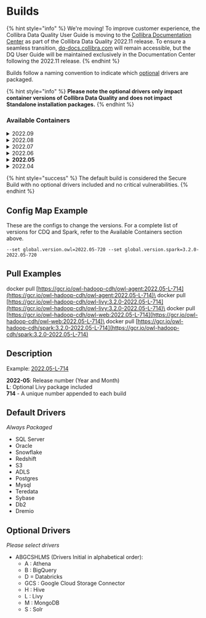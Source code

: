 # Builds

{% hint style="info" %}
We're moving! To improve customer experience, the Collibra Data Quality User Guide is moving to the [Collibra Documentation Center](https://productresources.collibra.com/docs/collibra/latest/Content/Home.htm) as part of the Collibra Data Quality 2022.11 release. To ensure a seamless transition, [dq-docs.collibra.com](./) will remain accessible, but the DQ User Guide will be maintained exclusively in the Documentation Center following the 2022.11 release.&#x20;
{% endhint %}

Builds follow a naming convention to indicate which [optional](builds.md#optional-drivers) drivers are packaged.

{% hint style="info" %}
**Please note the optional drivers only impact container versions of Collibra Data Quality and does not impact Standalone installation packages.**
{% endhint %}

### **Available Containers**

<details>

<summary>2022.09</summary>

**Collibra Data Quality**

* 2022.09-ADGCSILM-1386
* 2022-09-ABDGCSILM-1387
* 2022.09-ABDGCSHILM-1388
* 2022.09-1390

**Spark**

* 3.2.2-2022.09-ADGCSILM-1386
* 3.2.2-2022.09-ABDGCSILM-1387
* 3.2.2-2022.09-ABDGCSHILM-1388
* 3.2.2-2022.09-1390

</details>

<details>

<summary>2022.08</summary>

**Collibra Data Quality**

* 2022.08-L-1132
* 2022.08-AHM-1133
* 2022.08-H-1134
* 2022.08-HM-1135
* 2022.08-D-1136
* 2022.08-AL-1137
* 2022.08-AD-1138
* 2022.08-ABGCSHMS-1139
* 2022.08-AGCSHLM-1140
* 2022.08-M-1141
* 2022.08-GCSL-1142
* 2022.08-ADH-1143

**Spark**

* 3.2.0-2022.08-L-1132
* 3.2.0-2022.08-AHM-1133
* 3.2.0-2022.08-H-1134
* 3.2.0-2022.08-HM-1135
* 3.2.0-2022.08-D-1136
* 3.2.0-2022.08-AL-1137
* 3.2.0-2022.08-AD-1138
* 3.2.0-2022.08-ABGCSHMS-1139
* 3.2.0-2022.08-AGCSHLM-1140
* 3.2.0-2022.08-M-1141
* 3.2.0-2022.08-GCSL-1142
* 3.2.0-2022.08-ADH-1143

</details>

<details>

<summary>2022.07</summary>

#### Collibra Data Quality

* 2022.07-L-939

<!---->

* 2022.07-AHM-940

<!---->

* 2022.07-H-941

<!---->

* 2022.07-HM-942

<!---->

* 2022.07-D-943

<!---->

* 2022.07-AL-944

<!---->

* 2022.07-AD-945

<!---->

* 2022.07-ABGCSHMS-947

<!---->

* 2022.07-M-946

#### Spark

* 3.2.0-2022.07-L-939

<!---->

* 3.2.0-2022.07-AHM-940

<!---->

* 3.2.0-2022.07-H-946

<!---->

* 3.2.0-2022.07-HM-942

<!---->

* 3.2.0-2022.07-D-943

<!---->

* 3.2.0-2022.07-AL-944

<!---->

* 3.2.0-2022.07-AD-945

<!---->

* 3.2.0-2022.07-ABGCSHMS-947

<!---->

* 3.2.0-2022.07-M-946

</details>

<details>

<summary>2022.06</summary>

**Collibra Data Quality**

* 2022.06-L-819
* 2022.06-AHM-820
* 2022.06-H-821
* 2022.06-HM-822
* 2022.06-D-823
* 2022.06-AL-824
* 2022.06-AD-825
* 2022.06-ABGCSHMS-826
* 2022.06-M-830

**Spark**

* 3.2.0-2022.06-L-819
* 3.2.0-2022.06-AHM-820
* 3.2.0-2022.06-H-821
* 3.2.0-2022.06-HM-822
* 3.2.0-2022.06-D-823
* 3.2.0-2022.06-AL-824
* 3.2.0-2022.06-AD-825
* 3.2.0-2022.06-ABGCSHMS-826
* 3.2.0-2022.06-M-830

</details>

<details>

<summary><strong>2022.05</strong></summary>

**Collibra Data Quality**

* 2022.05-L-714
* 2022.05-AL-715
* 2022.05-H-716
* 2022.05-AHM-717
* 2022.05-ABGCSHMS-719
* 2022.05-D-721
* 2022.05-AD-723
* 2022-05-BDG-751
* 2022.05.2-L-737
* 2022.05.2-AHM-738
* 2022.05.2-HM-739
* 2022.05.2-H-740

**Spark**

* 3.2.0-2022.05-L-714
* 3.2.0-2022.05-AL-715
* 3.2.0-2022.05-H-716
* 3.2.0-2022.05-AHM-717
* 3.2.0-2022.05-ABGCSHMS-719
* 3.2.0-2022.05-D-721
* 3.2.0-2022.05-AD-723
* 3.2.0.2022.05-BDG-751
* 3.2.0-2022.05.2-L-737
* 3.2.0-2022.05.2-AHM-738
* 3.2.0-2022.05.2-HM-739
* 3.2.0-2022.05.2-H-740

</details>

<details>

<summary>2022.04</summary>

**Collibra Data Quality**

* 2022.04-L-303
* 2022.04-AL-302
* 2022.04-296
* 2022.04-A-295
* 2022.04-ALL-294 2
* 022.04-ABHGCSGCRS-291

**Spark**

* 3.2.0-2022.04-L-303
* 3.2.0-2022.04-AL-302
* 3.2.0-2022.04-296
* 3.2.0-2022.04-A-295
* 3.2.0-2022.04-ALL-294
* 3.2.0-2022.04-ABHGCSGCRS-291

</details>

{% hint style="success" %}
The default build is considered the Secure Build with no optional drivers included and no critical vulnerabilities.
{% endhint %}

## Config Map Example

These are the configs to change the versions. For a complete list of versions for CDQ and Spark, refer to the Available Containers section above.

```
--set global.version.owl=2022.05-720 --set global.version.spark=3.2.0-2022.05-720
```

## Pull Examples

docker pull [https://gcr.io/owl-hadoop-cdh/owl-agent:2022.05-L-714](https://gcr.io/owl-hadoop-cdh/owl-agent:2022.05-L-714)\
docker pull [https://gcr.io/owl-hadoop-cdh/owl-livy:3.2.0-2022.05-L-714](https://gcr.io/owl-hadoop-cdh/owl-livy:3.2.0-2022.05-L-714)\
docker pull [https://gcr.io/owl-hadoop-cdh/owl-web:2022.05-L-714](https://gcr.io/owl-hadoop-cdh/owl-web:2022.05-L-714)\
docker pull [https://gcr.io/owl-hadoop-cdh/spark:3.2.0-2022.05-L-714](https://gcr.io/owl-hadoop-cdh/spark:3.2.0-2022.05-L-714)

## **Description**

Example: [2022.05-L-714](https://gcr.io/owl-hadoop-cdh/owl-agent:2022.05-L-714)

**2022-05**: Release number (Year and Month)\
**L**: Optional Livy package included\
**714** - A unique number appended to each build

## **Default Drivers**

_Always Packaged_

* SQL Server
* Oracle
* Snowflake
* Redshift
* S3
* ADLS
* Postgres
* Mysql
* Teredata
* Sybase
* Db2
* Dremio

## **Optional Drivers**

_Please select drivers_

* ABGCSHLMS (Drivers Initial in alphabetical order):
  * A : Athena
  * B : BigQuery
  * D = Databricks
  * GCS : Google Cloud Storage Connector
  * H : Hive
  * L : Livy
  * M : MongoDB
  * S : Solr
